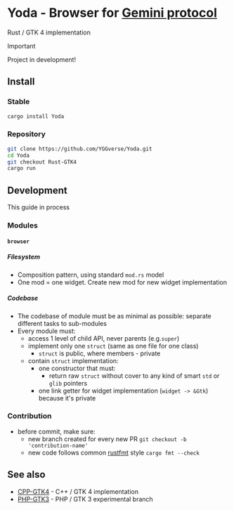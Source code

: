 # Yoda - Browser for [Gemini protocol](https://geminiprotocol.net)

Rust / GTK 4 implementation

> [!IMPORTANT]
> Project in development!
>

## Install

### Stable

``` bash
cargo install Yoda
```

### Repository

``` bash
git clone https://github.com/YGGverse/Yoda.git
cd Yoda
git checkout Rust-GTK4
cargo run
```

## Development

This guide in process

### Modules

#### `browser`

##### Filesystem

* Composition pattern, using standard `mod.rs` model
* One mod = one widget. Create new mod for new widget implementation

##### Codebase

* The codebase of module must be as minimal as possible: separate different tasks to sub-modules
* Every module must:
  * access 1 level of child API, never parents (e.g.`super`)
  * implement only one `struct` (same as one file for one class)
    * `struct` is public, where members - private
  * contain `struct` implementation:
    * one constructor that must:
      * return raw `struct` without cover to any kind of smart `std` or `glib` pointers
    * one link getter for widget implementation (`widget -> &Gtk`) because it's private

### Contribution

* before commit, make sure:
  * new branch created for every new PR `git checkout -b 'contribution-name'`
  * new code follows common [rustfmt](https://rust-lang.github.io/rustfmt/) style `cargo fmt --check`

## See also

* [CPP-GTK4](https://github.com/YGGverse/Yoda/tree/CPP-GTK4) - C++ / GTK 4 implementation
* [PHP-GTK3](https://github.com/YGGverse/Yoda/tree/PHP-GTK3) - PHP / GTK 3 experimental branch